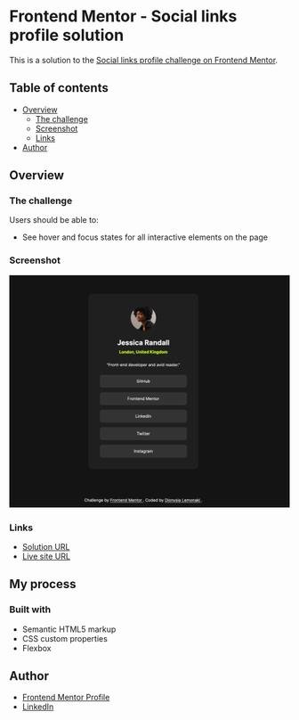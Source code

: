 # Frontend Mentor - Social links profile solution

This is a solution to the [Social links profile challenge on Frontend Mentor](https://www.frontendmentor.io/challenges/social-links-profile-UG32l9m6dQ).

## Table of contents

- [Overview](#overview)
  - [The challenge](#the-challenge)
  - [Screenshot](#screenshot)
  - [Links](#links)
- [Author](#author)

## Overview

### The challenge

Users should be able to:

- See hover and focus states for all interactive elements on the page

### Screenshot

![](./assets/images/screenshot.png)

### Links

- [Solution URL](https://www.frontendmentor.io/solutions/social-links-profile-u9wwB1oEUb)
- [Live site URL](https://fem-social-links-liard.vercel.app/)

## My process

### Built with

- Semantic HTML5 markup
- CSS custom properties
- Flexbox

## Author

- [Frontend Mentor Profile](https://www.frontendmentor.io/profile/dionysia-lemonaki)
- [LinkedIn](https://www.linkedin.com/in/dionysia-lemonaki-developer/)

